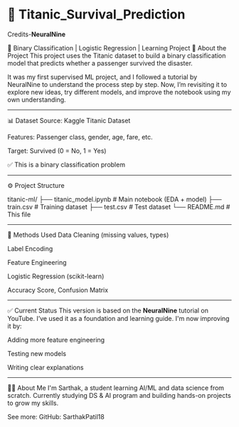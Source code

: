 # 📁 Titanic_Survival_Prediction

Credits-**NeuralNine**

🎯 Binary Classification | Logistic Regression | Learning Project
📌 About the Project
This project uses the Titanic dataset to build a binary classification model that predicts whether a passenger survived the disaster.

It was my first supervised ML project, and I followed a tutorial by NeuralNine to understand the process step by step.
Now, I’m revisiting it to explore new ideas, try different models, and improve the notebook using my own understanding.
____________________________________________________________________________________________________________________________________________
📊 Dataset
Source: Kaggle Titanic Dataset

Features: Passenger class, gender, age, fare, etc.

Target: Survived (0 = No, 1 = Yes)

✅ This is a binary classification problem
____________________________________________________________________________________________________________________________________________


⚙️ Project Structure

titanic-ml/
├── titanic_model.ipynb          # Main notebook (EDA + model)
├── train.csv                    # Training dataset
├── test.csv                     # Test dataset
└── README.md                    # This file

____________________________________________________________________________________________________________________________________________
🧪 Methods Used
Data Cleaning (missing values, types)

Label Encoding

Feature Engineering

Logistic Regression (scikit-learn)

Accuracy Score, Confusion Matrix
____________________________________________________________________________________________________________________________________________
✅ Current Status
This version is based on the **NeuralNine** tutorial on YouTube.
I’ve used it as a foundation and learning guide.
I'm now improving it by:

Adding more feature engineering

Testing new models

Writing clear explanations
____________________________________________________________________________________________________________________________________________
🙋‍♂️ About Me
I'm Sarthak, a student learning AI/ML and data science from scratch.
Currently studying  DS & AI program and building hands-on projects to grow my skills.

See more: GitHub: SarthakPatil18
